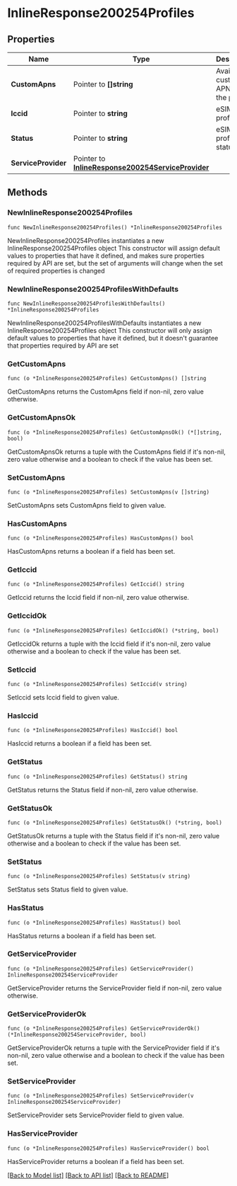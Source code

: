 # InlineResponse200254Profiles

## Properties

Name | Type | Description | Notes
------------ | ------------- | ------------- | -------------
**CustomApns** | Pointer to **[]string** | Available custom APNs for the profile | [optional] 
**Iccid** | Pointer to **string** | eSIM profile ID | [optional] 
**Status** | Pointer to **string** | eSIM profile status | [optional] 
**ServiceProvider** | Pointer to [**InlineResponse200254ServiceProvider**](InlineResponse200254ServiceProvider.md) |  | [optional] 

## Methods

### NewInlineResponse200254Profiles

`func NewInlineResponse200254Profiles() *InlineResponse200254Profiles`

NewInlineResponse200254Profiles instantiates a new InlineResponse200254Profiles object
This constructor will assign default values to properties that have it defined,
and makes sure properties required by API are set, but the set of arguments
will change when the set of required properties is changed

### NewInlineResponse200254ProfilesWithDefaults

`func NewInlineResponse200254ProfilesWithDefaults() *InlineResponse200254Profiles`

NewInlineResponse200254ProfilesWithDefaults instantiates a new InlineResponse200254Profiles object
This constructor will only assign default values to properties that have it defined,
but it doesn't guarantee that properties required by API are set

### GetCustomApns

`func (o *InlineResponse200254Profiles) GetCustomApns() []string`

GetCustomApns returns the CustomApns field if non-nil, zero value otherwise.

### GetCustomApnsOk

`func (o *InlineResponse200254Profiles) GetCustomApnsOk() (*[]string, bool)`

GetCustomApnsOk returns a tuple with the CustomApns field if it's non-nil, zero value otherwise
and a boolean to check if the value has been set.

### SetCustomApns

`func (o *InlineResponse200254Profiles) SetCustomApns(v []string)`

SetCustomApns sets CustomApns field to given value.

### HasCustomApns

`func (o *InlineResponse200254Profiles) HasCustomApns() bool`

HasCustomApns returns a boolean if a field has been set.

### GetIccid

`func (o *InlineResponse200254Profiles) GetIccid() string`

GetIccid returns the Iccid field if non-nil, zero value otherwise.

### GetIccidOk

`func (o *InlineResponse200254Profiles) GetIccidOk() (*string, bool)`

GetIccidOk returns a tuple with the Iccid field if it's non-nil, zero value otherwise
and a boolean to check if the value has been set.

### SetIccid

`func (o *InlineResponse200254Profiles) SetIccid(v string)`

SetIccid sets Iccid field to given value.

### HasIccid

`func (o *InlineResponse200254Profiles) HasIccid() bool`

HasIccid returns a boolean if a field has been set.

### GetStatus

`func (o *InlineResponse200254Profiles) GetStatus() string`

GetStatus returns the Status field if non-nil, zero value otherwise.

### GetStatusOk

`func (o *InlineResponse200254Profiles) GetStatusOk() (*string, bool)`

GetStatusOk returns a tuple with the Status field if it's non-nil, zero value otherwise
and a boolean to check if the value has been set.

### SetStatus

`func (o *InlineResponse200254Profiles) SetStatus(v string)`

SetStatus sets Status field to given value.

### HasStatus

`func (o *InlineResponse200254Profiles) HasStatus() bool`

HasStatus returns a boolean if a field has been set.

### GetServiceProvider

`func (o *InlineResponse200254Profiles) GetServiceProvider() InlineResponse200254ServiceProvider`

GetServiceProvider returns the ServiceProvider field if non-nil, zero value otherwise.

### GetServiceProviderOk

`func (o *InlineResponse200254Profiles) GetServiceProviderOk() (*InlineResponse200254ServiceProvider, bool)`

GetServiceProviderOk returns a tuple with the ServiceProvider field if it's non-nil, zero value otherwise
and a boolean to check if the value has been set.

### SetServiceProvider

`func (o *InlineResponse200254Profiles) SetServiceProvider(v InlineResponse200254ServiceProvider)`

SetServiceProvider sets ServiceProvider field to given value.

### HasServiceProvider

`func (o *InlineResponse200254Profiles) HasServiceProvider() bool`

HasServiceProvider returns a boolean if a field has been set.


[[Back to Model list]](../README.md#documentation-for-models) [[Back to API list]](../README.md#documentation-for-api-endpoints) [[Back to README]](../README.md)


